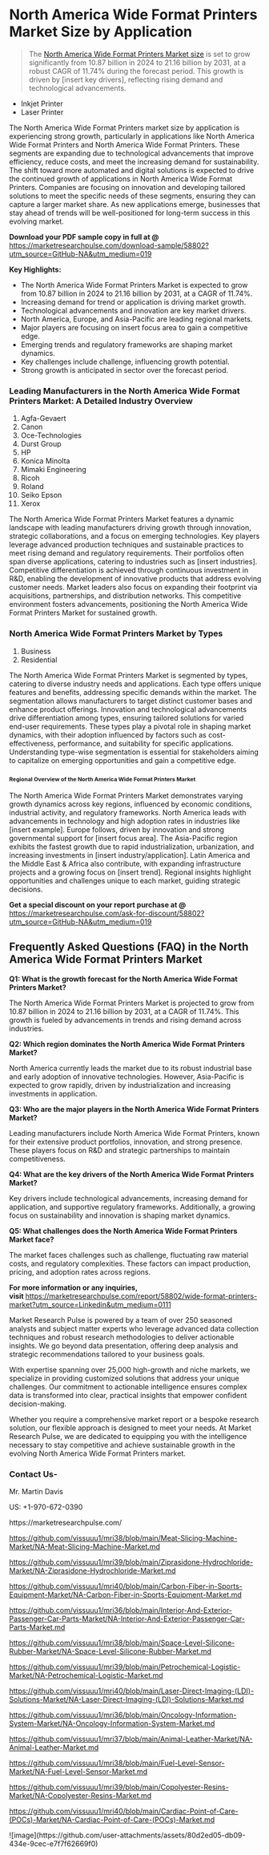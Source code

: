 <h1>North America Wide Format Printers Market&nbsp;Size by Application</h1><blockquote><p>The <a href="https://marketresearchpulse.com/download-sample/58802?utm_source=GitHub-NA&amp;utm_medium=019">North America Wide Format Printers Market size</a> is set to grow significantly from 10.87 billion in 2024 to 21.16 billion by 2031, at a robust CAGR of 11.74% during the forecast period. This growth is driven by [insert key drivers], reflecting rising demand and technological advancements.</p></blockquote><ul><li>Inkjet Printer <li> Laser Printer</li></ul><p>The North America Wide Format Printers market size by application is experiencing strong growth, particularly in applications like North America Wide Format Printers and North America Wide Format Printers. These segments are expanding due to technological advancements that improve efficiency, reduce costs, and meet the increasing demand for sustainability. The shift toward more automated and digital solutions is expected to drive the continued growth of applications in North America Wide Format Printers. Companies are focusing on innovation and developing tailored solutions to meet the specific needs of these segments, ensuring they can capture a larger market share. As new applications emerge, businesses that stay ahead of trends will be well-positioned for long-term success in this evolving market.</p><p><strong>Download your PDF sample copy in full at @ </strong><a href="https://marketresearchpulse.com/download-sample/58802?utm_source=GitHub-NA&amp;utm_medium=019">https://marketresearchpulse.com/download-sample/58802?utm_source=GitHub-NA&amp;utm_medium=019</a></p><p><strong>Key Highlights: </strong></p><ul><li>The North America Wide Format Printers Market is expected to grow from 10.87 billion in 2024 to 21.16 billion by 2031, at a CAGR of 11.74%.</li><li>Increasing demand for trend or application is driving market growth.</li><li>Technological advancements and innovation are key market drivers.</li><li>North America, Europe, and Asia-Pacific are leading regional markets.</li><li>Major players are focusing on insert focus area to gain a competitive edge.</li><li>Emerging trends and regulatory frameworks are shaping market dynamics.</li><li>Key challenges include challenge, influencing growth potential.</li><li>Strong growth is anticipated in sector over the forecast period.</li></ul><h3>Leading Manufacturers in the North America Wide Format Printers Market: A Detailed Industry Overview</h3><ol><li>Agfa-Gevaert</li><li>Canon</li><li>Oce-Technologies</li><li>Durst Group</li><li>HP</li><li>Konica Minolta</li><li>Mimaki Engineering</li><li>Ricoh</li><li>Roland</li><li>Seiko Epson</li><li>Xerox</li></ol><div class="flex max-w-full flex-col flex-grow"><div class="min-h-8 text-message flex w-full flex-col items-end gap-2 whitespace-normal break-words [.text-message+&amp;]:mt-5" dir="auto" data-message-author-role="assistant" data-message-id="fd8432e4-4910-450d-b182-61b7bfb0a01f" data-message-model-slug="gpt-4o"><div class="flex w-full flex-col gap-1 empty:hidden first:pt-[3px]"><div class="markdown prose w-full break-words dark:prose-invert light"><p>The North America Wide Format Printers Market features a dynamic landscape with leading manufacturers driving growth through innovation, strategic collaborations, and a focus on emerging technologies. Key players leverage advanced production techniques and sustainable practices to meet rising demand and regulatory requirements. Their portfolios often span diverse applications, catering to industries such as [insert industries]. Competitive differentiation is achieved through continuous investment in R&amp;D, enabling the development of innovative products that address evolving customer needs. Market leaders also focus on expanding their footprint via acquisitions, partnerships, and distribution networks. This competitive environment fosters advancements, positioning the North America Wide Format Printers Market for sustained growth.</p></div></div></div></div><h3>North America Wide Format Printers Market by Types</h3><ol><li>Business <li> Residential</li></ol><div class="flex max-w-full flex-col flex-grow"><div class="min-h-8 text-message flex w-full flex-col items-end gap-2 whitespace-normal break-words [.text-message+&amp;]:mt-5" dir="auto" data-message-author-role="assistant" data-message-id="084470be-0bb7-4664-bddf-5156b4f41249" data-message-model-slug="gpt-4o-mini"><div class="flex w-full flex-col gap-1 empty:hidden first:pt-[3px]"><div class="markdown prose w-full break-words dark:prose-invert light"><p>The North America Wide Format Printers Market is segmented by types, catering to diverse industry needs and applications. Each type offers unique features and benefits, addressing specific demands within the market. The segmentation allows manufacturers to target distinct customer bases and enhance product offerings. Innovation and technological advancements drive differentiation among types, ensuring tailored solutions for varied end-user requirements. These types play a pivotal role in shaping market dynamics, with their adoption influenced by factors such as cost-effectiveness, performance, and suitability for specific applications. Understanding type-wise segmentation is essential for stakeholders aiming to capitalize on emerging opportunities and gain a competitive edge.</p></div></div></div></div><h3><span style="font-size: 11px;">Regional Overview of the North America Wide Format Printers Market</span></h3><div class="flex max-w-full flex-col flex-grow"><div class="min-h-8 text-message flex w-full flex-col items-end gap-2 whitespace-normal break-words [.text-message+&amp;]:mt-5" dir="auto" data-message-author-role="assistant" data-message-id="e9038762-ce64-4e30-91c9-9bd413514231" data-message-model-slug="gpt-4o-mini"><div class="flex w-full flex-col gap-1 empty:hidden first:pt-[3px]"><div class="markdown prose w-full break-words dark:prose-invert light"><p>The North America Wide Format Printers Market demonstrates varying growth dynamics across key regions, influenced by economic conditions, industrial activity, and regulatory frameworks. North America leads with advancements in technology and high adoption rates in industries like [insert example]. Europe follows, driven by innovation and strong governmental support for [insert focus area]. The Asia-Pacific region exhibits the fastest growth due to rapid industrialization, urbanization, and increasing investments in [insert industry/application]. Latin America and the Middle East &amp; Africa also contribute, with expanding infrastructure projects and a growing focus on [insert trend]. Regional insights highlight opportunities and challenges unique to each market, guiding strategic decisions.</p></div></div></div></div><p><strong>Get a special discount on your report purchase at @ </strong><a href="https://marketresearchpulse.com/ask-for-discount/58802?utm_source=GitHub-NA&amp;utm_medium=019">https://marketresearchpulse.com/ask-for-discount/58802?utm_source=GitHub-NA&amp;utm_medium=019</a></p><h2>Frequently Asked Questions (FAQ) in the North America Wide Format Printers Market</h2><p><strong>Q1: What is the growth forecast for the North America Wide Format Printers Market?</strong></p><p>The North America Wide Format Printers Market is projected to grow from 10.87 billion in 2024 to 21.16 billion by 2031, at a CAGR of 11.74%. This growth is fueled by advancements in trends and rising demand across industries.</p><p><strong>Q2: Which region dominates the North America Wide Format Printers Market?</strong></p><p>North America currently leads the market due to its robust industrial base and early adoption of innovative technologies. However, Asia-Pacific is expected to grow rapidly, driven by industrialization and increasing investments in application.</p><p><strong>Q3: Who are the major players in the North America Wide Format Printers Market?</strong></p><p>Leading manufacturers include North America Wide Format Printers, known for their extensive product portfolios, innovation, and strong presence. These players focus on R&amp;D and strategic partnerships to maintain competitiveness.</p><p><strong>Q4: What are the key drivers of the North America Wide Format Printers Market?</strong></p><p>Key drivers include technological advancements, increasing demand for application, and supportive regulatory frameworks. Additionally, a growing focus on sustainability and innovation is shaping market dynamics.</p><p><strong>Q5: What challenges does the North America Wide Format Printers Market face?</strong></p><p>The market faces challenges such as challenge, fluctuating raw material costs, and regulatory complexities. These factors can impact production, pricing, and adoption rates across regions.</p><p><strong>For more information or any inquiries, visit&nbsp;</strong><a href="https://marketresearchpulse.com/report/58802/wide-format-printers-market?utm_source=Linkedin&utm_medium=0111">https://marketresearchpulse.com/report/58802/wide-format-printers-market?utm_source=Linkedin&utm_medium=0111</a></p><p>Market Research Pulse is powered by a team of over 250 seasoned analysts and subject matter experts who leverage advanced data collection techniques and robust research methodologies to deliver actionable insights. We go beyond data presentation, offering deep analysis and strategic recommendations tailored to your business goals.</p><p>With expertise spanning over 25,000 high-growth and niche markets, we specialize in providing customized solutions that address your unique challenges. Our commitment to actionable intelligence ensures complex data is transformed into clear, practical insights that empower confident decision-making.</p><p>Whether you require a comprehensive market report or a bespoke research solution, our flexible approach is designed to meet your needs. At Market Research Pulse, we are dedicated to equipping you with the intelligence necessary to stay competitive and achieve sustainable growth in the evolving North America Wide Format Printers market.</p><h3><strong>Contact Us-</strong></h3><p>Mr. Martin Davis</p><p>US: +1-970-672-0390</p><p>https://marketresearchpulse.com/</p><p><a href="https://github.com/vissuuu1/mri38/blob/main/Meat-Slicing-Machine-Market/NA-Meat-Slicing-Machine-Market.md">https://github.com/vissuuu1/mri38/blob/main/Meat-Slicing-Machine-Market/NA-Meat-Slicing-Machine-Market.md</a></p><p><a href="https://github.com/vissuuu1/mri39/blob/main/Ziprasidone-Hydrochloride-Market/NA-Ziprasidone-Hydrochloride-Market.md">https://github.com/vissuuu1/mri39/blob/main/Ziprasidone-Hydrochloride-Market/NA-Ziprasidone-Hydrochloride-Market.md</a></p><p><a href="https://github.com/vissuuu1/mri40/blob/main/Carbon-Fiber-in-Sports-Equipment-Market/NA-Carbon-Fiber-in-Sports-Equipment-Market.md">https://github.com/vissuuu1/mri40/blob/main/Carbon-Fiber-in-Sports-Equipment-Market/NA-Carbon-Fiber-in-Sports-Equipment-Market.md</a></p><p><a href="https://github.com/vissuuu1/mri36/blob/main/Interior-And-Exterior-Passenger-Car-Parts-Market/NA-Interior-And-Exterior-Passenger-Car-Parts-Market.md">https://github.com/vissuuu1/mri36/blob/main/Interior-And-Exterior-Passenger-Car-Parts-Market/NA-Interior-And-Exterior-Passenger-Car-Parts-Market.md</a></p><p><a href="https://github.com/vissuuu1/mri38/blob/main/Space-Level-Silicone-Rubber-Market/NA-Space-Level-Silicone-Rubber-Market.md">https://github.com/vissuuu1/mri38/blob/main/Space-Level-Silicone-Rubber-Market/NA-Space-Level-Silicone-Rubber-Market.md</a></p><p><a href="https://github.com/vissuuu1/mri39/blob/main/Petrochemical-Logistic-Market/NA-Petrochemical-Logistic-Market.md">https://github.com/vissuuu1/mri39/blob/main/Petrochemical-Logistic-Market/NA-Petrochemical-Logistic-Market.md</a></p><p><a href="https://github.com/vissuuu1/mri40/blob/main/Laser-Direct-Imaging-(LDI)-Solutions-Market/NA-Laser-Direct-Imaging-(LDI)-Solutions-Market.md">https://github.com/vissuuu1/mri40/blob/main/Laser-Direct-Imaging-(LDI)-Solutions-Market/NA-Laser-Direct-Imaging-(LDI)-Solutions-Market.md</a></p><p><a href="https://github.com/vissuuu1/mri36/blob/main/Oncology-Information-System-Market/NA-Oncology-Information-System-Market.md">https://github.com/vissuuu1/mri36/blob/main/Oncology-Information-System-Market/NA-Oncology-Information-System-Market.md</a></p><p><a href="https://github.com/vissuuu1/mri37/blob/main/Animal-Leather-Market/NA-Animal-Leather-Market.md">https://github.com/vissuuu1/mri37/blob/main/Animal-Leather-Market/NA-Animal-Leather-Market.md</a></p><p><a href="https://github.com/vissuuu1/mri38/blob/main/Fuel-Level-Sensor-Market/NA-Fuel-Level-Sensor-Market.md">https://github.com/vissuuu1/mri38/blob/main/Fuel-Level-Sensor-Market/NA-Fuel-Level-Sensor-Market.md</a></p><p><a href="https://github.com/vissuuu1/mri39/blob/main/Copolyester-Resins-Market/NA-Copolyester-Resins-Market.md">https://github.com/vissuuu1/mri39/blob/main/Copolyester-Resins-Market/NA-Copolyester-Resins-Market.md</a></p><p><a href="https://github.com/vissuuu1/mri40/blob/main/Cardiac-Point-of-Care-(POCs)-Market/NA-Cardiac-Point-of-Care-(POCs)-Market.md">https://github.com/vissuuu1/mri40/blob/main/Cardiac-Point-of-Care-(POCs)-Market/NA-Cardiac-Point-of-Care-(POCs)-Market.md</a></p>
![image](https://github.com/user-attachments/assets/80d2ed05-db09-434e-9cec-e7f7f62669f0)
